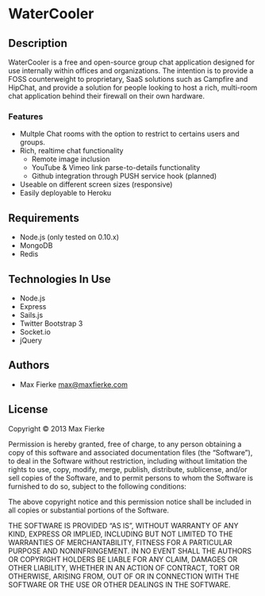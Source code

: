 # WaterCooler

## Description
WaterCooler is a free and open-source group chat application designed for use internally within offices and organizations. The intention is to provide a FOSS counterweight to proprietary, SaaS solutions such as Campfire and HipChat, and provide a solution for people looking to host a rich, multi-room chat application behind their firewall on their own hardware.

### Features
* Multple Chat rooms with the option to restrict to certains users and groups.
* Rich, realtime chat functionality
    * Remote image inclusion
    * YouTube & Vimeo link parse-to-details functionality
    * Github integration through PUSH service hook (planned)
* Useable on different screen sizes (responsive)
* Easily deployable to Heroku


## Requirements
* Node.js (only tested on 0.10.x)
* MongoDB
* Redis

## Technologies In Use
* Node.js
* Express
* Sails.js
* Twitter Bootstrap 3
* Socket.io
* jQuery

## Authors
* Max Fierke <max@maxfierke.com>

## License
Copyright © 2013 Max Fierke

Permission is hereby granted, free of charge, to any person obtaining a copy of this software and associated documentation files (the “Software”), to deal in the Software without restriction, including without limitation the rights to use, copy, modify, merge, publish, distribute, sublicense, and/or sell copies of the Software, and to permit persons to whom the Software is furnished to do so, subject to the following conditions:

The above copyright notice and this permission notice shall be included in all copies or substantial portions of the Software.

THE SOFTWARE IS PROVIDED “AS IS”, WITHOUT WARRANTY OF ANY KIND, EXPRESS OR IMPLIED, INCLUDING BUT NOT LIMITED TO THE WARRANTIES OF MERCHANTABILITY, FITNESS FOR A PARTICULAR PURPOSE AND NONINFRINGEMENT. IN NO EVENT SHALL THE AUTHORS OR COPYRIGHT HOLDERS BE LIABLE FOR ANY CLAIM, DAMAGES OR OTHER LIABILITY, WHETHER IN AN ACTION OF CONTRACT, TORT OR OTHERWISE, ARISING FROM, OUT OF OR IN CONNECTION WITH THE SOFTWARE OR THE USE OR OTHER DEALINGS IN THE SOFTWARE.
